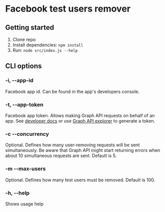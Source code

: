 # Facebook test users remover

## Getting started
1. Clone repo
2. Install dependencies: `npm install`
3. Run: `node src/index.js --help`

## CLI options

### -i, --app-id <id>
Facebook app id. Can be found in the app's developers console.

### -t, --app-token <token>
Facebook app token. Allows making Graph API requests on behalf of an app. See 
[developer docs](https://developers.facebook.com/docs/facebook-login/access-tokens/#apptokens) or use 
[Graph API explorer](https://developers.facebook.com/tools/explorer/) to generate a token.


### -c --concurrency <number>
Optional. Defines how many user-removing requests will be sent simultaneously. Be aware that Graph API might start returning 
errors when about 10 simultaneous requests are sent. Default is 5.

### -m --max-users <number>
Optional. Defines how many test users must be removed. Default is 100.

### -h, --help
Shows usage help
